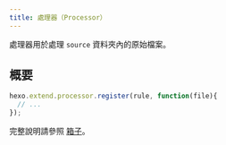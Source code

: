 ```yaml
---
title: 處理器（Processor）
---
```

處理器用於處理 `source` 資料夾內的原始檔案。

## 概要

``` js
hexo.extend.processor.register(rule, function(file){
  // ...
});
```

完整說明請參照 [箱子](box.html)。

